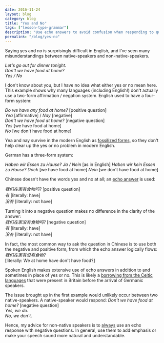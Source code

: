 ```yaml
---
date: 2016-11-24
layout: blog
category: blog
title: "Yes and No"
tags: ["lesson-type-grammar"]
description: "Use echo answers to avoid confusion when responding to questions"
permalink: "/blog/yes-no"
---
```

Saying yes and no is surprisingly difficult in English, and I've seen many misunderstandings between native-speakers and non-native-speakers.

*Let's go out for dinner tonight.      
Don't we have food at home?   
Yes / No*  

I don't know about you, but I have no idea what either yes or no mean here. This example shows why many languages (including English!) don't actually use a two-form affirmation / negation system. English used to have a four-form system:  

*Do we have any food at home?* [positive question]  
*Yea* [affirmative] / *Nay* [negative]  
*Don't we have food at home?* [negative question]  
*Yes* [we have food at home]  
*No* [we don't have food at home]  

Yea and nay survive in the modern English as <a href="https://en.wikipedia.org/wiki/Fossilization_%28linguistics%29" target="_blank">fossilized forms</a>, so they don't help clear up the yes or no problem in modern English. 

German has a three-form system: 

*Haben wir Essen zu Hause?* 
*Ja / Nein* [as in English]
*Haben wir kein Essen zu Hause?* 
*Doch* [we have food at home]
*Nein* [we don't have food at home] 

Chinese doesn't have the words yes and no at all; an <a href="https://en.wikipedia.org/wiki/Echo_answer" target="_blank">echo answer</a> is used: 

*我们在家有食物吗?* [positive question]  
*有* [literally: have]  
*没有* [literally: not have]   

Turning it into a negative question makes no difference in the clarity of the answer:  
*我们在家没有食物吗?* [negative question]  
*有* [literally: have]  
*没有* [literally: not have] 

In fact, the most common way to ask the question in Chinese is to use both the negative and positive form, from which the echo answer logically flows:  
*我们在家有没有食物?*  
[literally: We at home have don't have food?]  

Spoken English makes extensive use of echo answers in addition to and sometimes in place of yes or no. This is likely a <a href="https://en.wikipedia.org/wiki/Brittonicisms_in_English" target="_blank">borrowing from the Celtic languages</a> that were present in Britain before the arrival of Germanic speakers.

The issue brought up in the first example would unlikely occur between two native-speakers. A native-speaker would respond: 
*Don't we have food at home?* [negative question]  
*Yes, we do.*  
*No, we don't.*  

Hence, my advice for non-native speakers is to <u>always</u> use an echo response with negative questions. In general, use them to add emphasis or make your speech sound more natural and understandable.
